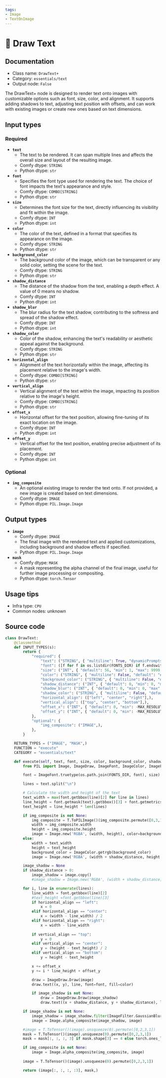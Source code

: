 ```yaml
---
tags:
- Image
- TextOnImage
---
```


# 🔧 Draw Text
## Documentation
- Class name: `DrawText+`
- Category: `essentials/text`
- Output node: `False`

The DrawText+ node is designed to render text onto images with customizable options such as font, size, color, and alignment. It supports adding shadows to text, adjusting text position with offsets, and can work with existing images or create new ones based on text dimensions.
## Input types
### Required
- **`text`**
    - The text to be rendered. It can span multiple lines and affects the overall size and layout of the resulting image.
    - Comfy dtype: `STRING`
    - Python dtype: `str`
- **`font`**
    - Specifies the font type used for rendering the text. The choice of font impacts the text's appearance and style.
    - Comfy dtype: `COMBO[STRING]`
    - Python dtype: `str`
- **`size`**
    - Determines the font size for the text, directly influencing its visibility and fit within the image.
    - Comfy dtype: `INT`
    - Python dtype: `int`
- **`color`**
    - The color of the text, defined in a format that specifies its appearance on the image.
    - Comfy dtype: `STRING`
    - Python dtype: `str`
- **`background_color`**
    - The background color of the image, which can be transparent or any solid color, setting the scene for the text.
    - Comfy dtype: `STRING`
    - Python dtype: `str`
- **`shadow_distance`**
    - The distance of the shadow from the text, enabling a depth effect. A value of 0 means no shadow.
    - Comfy dtype: `INT`
    - Python dtype: `int`
- **`shadow_blur`**
    - The blur radius for the text shadow, contributing to the softness and spread of the shadow effect.
    - Comfy dtype: `INT`
    - Python dtype: `int`
- **`shadow_color`**
    - Color of the shadow, enhancing the text's readability or aesthetic appeal against the background.
    - Comfy dtype: `STRING`
    - Python dtype: `str`
- **`horizontal_align`**
    - Alignment of the text horizontally within the image, affecting its placement relative to the image's width.
    - Comfy dtype: `COMBO[STRING]`
    - Python dtype: `str`
- **`vertical_align`**
    - Vertical alignment of the text within the image, impacting its position relative to the image's height.
    - Comfy dtype: `COMBO[STRING]`
    - Python dtype: `str`
- **`offset_x`**
    - Horizontal offset for the text position, allowing fine-tuning of its exact location on the image.
    - Comfy dtype: `INT`
    - Python dtype: `int`
- **`offset_y`**
    - Vertical offset for the text position, enabling precise adjustment of its placement.
    - Comfy dtype: `INT`
    - Python dtype: `int`
### Optional
- **`img_composite`**
    - An optional existing image to render the text onto. If not provided, a new image is created based on text dimensions.
    - Comfy dtype: `IMAGE`
    - Python dtype: `PIL.Image.Image`
## Output types
- **`image`**
    - Comfy dtype: `IMAGE`
    - The final image with the rendered text and applied customizations, including background and shadow effects if specified.
    - Python dtype: `PIL.Image.Image`
- **`mask`**
    - Comfy dtype: `MASK`
    - A mask representing the alpha channel of the final image, useful for further image processing or compositing.
    - Python dtype: `torch.Tensor`
## Usage tips
- Infra type: `CPU`
- Common nodes: unknown


## Source code
```python
class DrawText:
    @classmethod
    def INPUT_TYPES(s):
        return {
            "required": {
                "text": ("STRING", { "multiline": True, "dynamicPrompts": True, "default": "Hello, World!" }),
                "font": ([f for f in os.listdir(FONTS_DIR) if f.endswith('.ttf') or f.endswith('.otf')], ),
                "size": ("INT", { "default": 56, "min": 1, "max": 9999, "step": 1 }),
                "color": ("STRING", { "multiline": False, "default": "#FFFFFF" }),
                "background_color": ("STRING", { "multiline": False, "default": "#00000000" }),
                "shadow_distance": ("INT", { "default": 0, "min": 0, "max": 100, "step": 1 }),
                "shadow_blur": ("INT", { "default": 0, "min": 0, "max": 100, "step": 1 }),
                "shadow_color": ("STRING", { "multiline": False, "default": "#000000" }),
                "horizontal_align": (["left", "center", "right"],),
                "vertical_align": (["top", "center", "bottom"],),
                "offset_x": ("INT", { "default": 0, "min": -MAX_RESOLUTION, "max": MAX_RESOLUTION, "step": 1 }),
                "offset_y": ("INT", { "default": 0, "min": -MAX_RESOLUTION, "max": MAX_RESOLUTION, "step": 1 }),
            },
            "optional": {
                "img_composite": ("IMAGE",),
            },
        }

    RETURN_TYPES = ("IMAGE", "MASK",)
    FUNCTION = "execute"
    CATEGORY = "essentials/text"

    def execute(self, text, font, size, color, background_color, shadow_distance, shadow_blur, shadow_color, horizontal_align, vertical_align, offset_x, offset_y, img_composite=None):
        from PIL import Image, ImageDraw, ImageFont, ImageColor, ImageFilter

        font = ImageFont.truetype(os.path.join(FONTS_DIR, font), size)

        lines = text.split("\n")

        # Calculate the width and height of the text
        text_width = max(font.getbbox(line)[2] for line in lines)
        line_height = font.getmask(text).getbbox()[3] + font.getmetrics()[1]  # add descent to height
        text_height = line_height * len(lines)

        if img_composite is not None:
            img_composite = T.ToPILImage()(img_composite.permute([0,3,1,2])[0]).convert('RGBA')
            width = img_composite.width
            height = img_composite.height
            image = Image.new('RGBA', (width, height), color=background_color)
        else:
            width = text_width
            height = text_height
            background_color = ImageColor.getrgb(background_color)
            image = Image.new('RGBA', (width + shadow_distance, height + shadow_distance), color=background_color)

        image_shadow = None
        if shadow_distance > 0:
            image_shadow = image.copy()
            #image_shadow = Image.new('RGBA', (width + shadow_distance, height + shadow_distance), color=background_color)

        for i, line in enumerate(lines):
            line_width = font.getbbox(line)[2]
            #text_height =font.getbbox(line)[3]
            if horizontal_align == "left":
                x = 0
            elif horizontal_align == "center":
                x = (width - line_width) / 2
            elif horizontal_align == "right":
                x = width - line_width
            
            if vertical_align == "top":
                y = 0
            elif vertical_align == "center":
                y = (height - text_height) / 2
            elif vertical_align == "bottom":
                y = height - text_height

            x += offset_x
            y += i * line_height + offset_y

            draw = ImageDraw.Draw(image)
            draw.text((x, y), line, font=font, fill=color)

            if image_shadow is not None:
                draw = ImageDraw.Draw(image_shadow)
                draw.text((x + shadow_distance, y + shadow_distance), line, font=font, fill=shadow_color)

        if image_shadow is not None:
            image_shadow = image_shadow.filter(ImageFilter.GaussianBlur(shadow_blur))
            image = Image.alpha_composite(image_shadow, image)

        #image = T.ToTensor()(image).unsqueeze(0).permute([0,2,3,1])
        mask = T.ToTensor()(image).unsqueeze(0).permute([0,2,3,1])
        mask = mask[:, :, :, 3] if mask.shape[3] == 4 else torch.ones_like(mask[:, :, :, 0])

        if img_composite is not None:
            image = Image.alpha_composite(img_composite, image)
        
        image = T.ToTensor()(image).unsqueeze(0).permute([0,2,3,1])

        return (image[:, :, :, :3], mask,)

```

